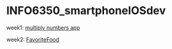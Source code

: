 # INFO6350_smartphoneIOSdev

week1: [multiply numbers app](https://github.com/Lesleyla/INFO6350_smartphoneIOSdev/tree/main/MultiplyNumbers)

week2: [FavoriteFood](https://github.com/Lesleyla/INFO6350_smartphoneIOSdev/tree/main/myFavoriteFood/FavoriteFood)
